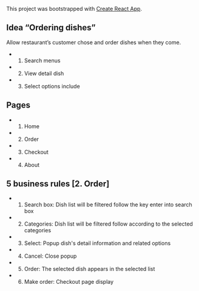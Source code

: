 This project was bootstrapped with [Create React App](https://github.com/facebook/create-react-app).

## Idea “Ordering dishes”
Allow restaurant’s customer chose and order dishes when they come. 
- 1. Search menus
- 2. View detail dish
- 3. Select options include

## Pages
- 1. Home
- 2. Order
- 3. Checkout
- 4. About

## 5 business rules [2. Order]
- 1. Search box:	Dish list will be filtered follow the key enter into search box
- 2. Categories:	Dish list will be filtered follow according to the selected categories
- 3. Select:	Popup dish's detail information and related options
- 4. Cancel:	Close popup
- 5. Order:	The selected dish appears in the selected list
- 6. Make order:	Checkout page display
